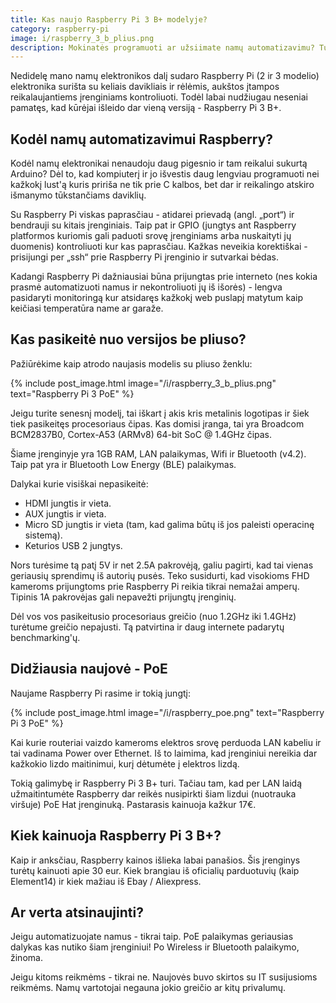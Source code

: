 ```yaml
---
title: Kas naujo Raspberry Pi 3 B+ modelyje?
category: raspberry-pi
image: i/raspberry_3_b_plius.png
description: Mokinatės programuoti ar užsiimate namų automatizavimu? Tuomet Raspberry Pi yra dalykas kaip tik Jums. Straipsnyje rasite palyginimą su Arduino.
---
```


Nedidelę mano namų elektronikos dalį sudaro Raspberry Pi (2 ir 3 modelio) elektronika surišta su keliais davikliais ir rėlėmis, aukštos įtampos reikalaujantiems įrenginiams kontroliuoti. Todėl labai nudžiugau neseniai pamatęs, kad kūrėjai išleido dar vieną versiją - Raspberry Pi 3 B+.

## Kodėl namų automatizavimui Raspberry?

Kodėl namų elektronikai nenaudoju daug pigesnio ir tam reikalui sukurtą Arduino? Dėl to, kad kompiuterį ir jo išvestis daug lengviau programuoti nei kažkokį lust'ą kuris pririša ne tik prie C kalbos, bet dar ir reikalingo atskiro išmanymo tūkstančiams daviklių.

Su Raspberry Pi viskas paprasčiau - atidarei prievadą (angl. „port“) ir bendrauji su kitais įrenginiais. Taip pat ir GPIO (jungtys ant Raspberry platformos kuriomis gali paduoti srovę įrenginiams arba nuskaityti jų duomenis) kontroliuoti kur kas paprasčiau. Kažkas neveikia korektiškai - prisijungi per „ssh“ prie Raspberry Pi įrenginio ir sutvarkai bėdas.

Kadangi Raspberry Pi dažniausiai būna prijungtas prie interneto (nes kokia prasmė automatizuoti namus ir nekontroliuoti jų iš išorės) - lengva pasidaryti monitoringą kur atsidaręs kažkokį web puslapį matytum kaip keičiasi temperatūra name ar garaže.

## Kas pasikeitė nuo versijos be pliuso?

Pažiūrėkime kaip atrodo naujasis modelis su pliuso ženklu:

{% include post_image.html image="/i/raspberry_3_b_plius.png" text="Raspberry Pi 3 PoE" %}

Jeigu turite senesnį modelį, tai iškart į akis kris metalinis logotipas ir šiek tiek pasikeitęs procesoriaus čipas. Kas domisi įranga, tai yra Broadcom BCM2837B0, Cortex-A53 (ARMv8) 64-bit SoC @ 1.4GHz čipas.

Šiame įrenginyje yra 1GB RAM, LAN palaikymas, Wifi ir Bluetooth (v4.2). Taip pat yra ir Bluetooth Low Energy (BLE) palaikymas.

Dalykai kurie visiškai nepasikeitė:

- HDMI jungtis ir vieta.
- AUX jungtis ir vieta.
- Micro SD jungtis ir vieta (tam, kad galima būtų iš jos paleisti operacinę sistemą).
- Keturios USB 2 jungtys.

Nors turėsime tą patį 5V ir net 2.5A pakrovėją, galiu pagirti, kad tai vienas geriausių sprendimų iš autorių pusės. Teko susidurti, kad visokioms FHD kameroms prijungtoms prie Raspberry Pi reikia tikrai nemažai amperų. Tipinis 1A pakrovėjas gali nepavežti prijungtų įrenginių.

Dėl vos vos pasikeitusio procesoriaus greičio (nuo 1.2GHz iki 1.4GHz) turėtume greičio nepajusti. Tą patvirtina ir daug internete padarytų benchmarking'ų.

## Didžiausia naujovė - PoE

Naujame Raspberry Pi rasime ir tokią jungtį:

{% include post_image.html image="/i/raspberry_poe.png" text="Raspberry Pi 3 PoE" %}

Kai kurie routeriai vaizdo kameroms elektros srovę perduoda LAN kabeliu ir tai vadinama Power over Ethernet. Iš to laimima, kad įrenginiui nereikia dar kažkokio lizdo maitinimui, kurį dėtumėte į elektros lizdą.

Tokią galimybę ir Raspberry Pi 3 B+ turi. Tačiau tam, kad per LAN laidą užmaitintumėte Raspberry dar reikės nusipirkti šiam lizdui (nuotrauka viršuje) PoE Hat įrenginuką. Pastarasis kainuoja kažkur 17€.

## Kiek kainuoja Raspberry Pi 3 B+?

Kaip ir anksčiau, Raspberry kainos išlieka labai panašios. Šis įrenginys turėtų kainuoti apie 30 eur. Kiek brangiau iš oficialių parduotuvių (kaip Element14) ir kiek mažiau iš Ebay / Aliexpress.

## Ar verta atsinaujinti?

Jeigu automatizuojate namus - tikrai taip. PoE palaikymas geriausias dalykas kas nutiko šiam įrenginiui! Po Wireless ir Bluetooth palaikymo, žinoma.

Jeigu kitoms reikmėms - tikrai ne. Naujovės buvo skirtos su IT susijusioms reikmėms. Namų vartotojai negauna jokio greičio ar kitų privalumų.
